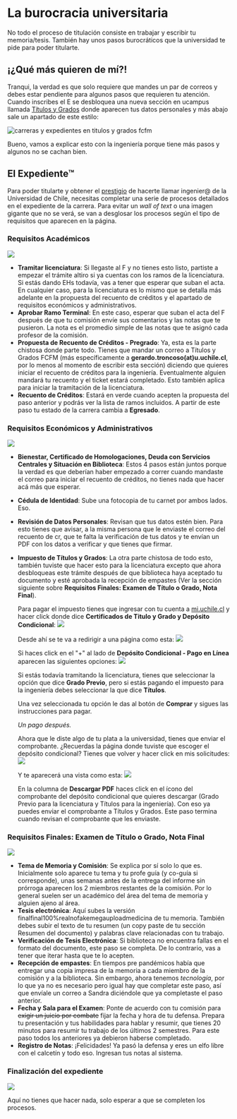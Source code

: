 # La burocracia universitaria

No todo el proceso de titulación consiste en trabajar y escribir tu memoria/tesis. También hay unos pasos burocráticos que la universidad te pide para poder titularte.

## ¡¿Qué más quieren de mí?!

Tranqui, la verdad es que solo requiere que mandes un par de correos y debes estar pendiente para algunos pasos que requieren tu atención. Cuando inscribes el E se desbloquea una nueva sección en ucampus llamada [Títulos y Grados](https://ucampus.uchile.cl/m/fcfm_titulacion2/) donde aparecen tus datos personales y más abajo sale un apartado de este estilo:

![carreras y expedientes en titulos y grados fcfm](../_static/Titulacion/carreras.jpg)

Bueno, vamos a explicar esto con la ingeniería porque tiene más pasos y algunos no se cachan bien.

## El Expediente™

Para poder titularte y obtener el [prestigio](https://http2.mlstatic.com/kit-10-chocolate-nestle-prestigio-D_NQ_NP_996339-MLB26579473295_122017-F.jpg) de hacerte llamar ingenier@ de la Universidad de Chile, necesitas completar una serie de procesos detallados en el expediente de la carrera. Para evitar un _wall of text_ o una imagen gigante que no se verá, se van a desglosar los procesos según el tipo de requisitos que aparecen en la página.

### Requisitos Académicos

![](../_static/Titulacion/expediente_1.png)

* **Tramitar licenciatura**: Si llegaste al F y no tienes esto listo, partiste a empezar el trámite altiro si ya cuentas con los ramos de la licenciatura. Si estás dando EHs todavía, vas a tener que esperar que suban el acta. En cualquier caso, para la licenciatura es lo mismo que se detalla más adelante en la propuesta del recuento de créditos y el apartado de requisitos económicos y administrativos.
* **Aprobar Ramo Terminal**: En este caso, esperar que suban el acta del F después de que tu comisión envíe sus comentarios y las notas que te pusieron. La nota es el promedio simple de las notas que te asignó cada profesor de la comisión.
* **Propuesta de Recuento de Créditos - Pregrado**: Ya, esta es la parte chistosa donde parte todo. Tienes que mandar un correo a Títulos y Grados FCFM (más específicamente a **gerardo.troncoso(at)u.uchile.cl**, por lo menos al momento de escribir esta sección) diciendo que quieres iniciar el recuento de créditos para la ingeniería. Eventualmente alguien mandará tu recuento y el ticket estará completado. Esto también aplica para iniciar la tramitación de la licenciatura.
* **Recuento de Créditos**: Estará en verde cuando acepten la propuesta del paso anterior y podrás ver la lista de ramos incluidos. A partir de este paso tu estado de la carrera cambia a **Egresado**.

### Requisitos Económicos y Administrativos

![](../_static/Titulacion/expediente_2.png)

* **Bienestar, Certificado de Homologaciones, Deuda con Servicios Centrales y Situación en Biblioteca**: Estos 4 pasos están juntos porque la verdad es que deberían haber empezado a correr cuando mandaste el correo para iniciar el recuento de créditos, no tienes nada que hacer acá más que esperar.
* **Cédula de Identidad**: Sube una fotocopia de tu carnet por ambos lados. Eso.
* **Revisión de Datos Personales**: Revisan que tus datos estén bien. Para esto tienes que avisar, a la misma persona que le enviaste el correo del recuento de cr, que te falta la verificación de tus datos y te envían un PDF con los datos a verificar y que tienes que firmar.
* **Impuesto de Títulos y Grados**: La otra parte chistosa de todo esto, también tuviste que hacer esto para la licenciatura excepto que ahora desbloqueas este trámite después de que biblioteca haya aceptado tu documento y esté aprobada la recepción de empastes (Ver la sección siguiente sobre **Requisitos Finales: Examen de Título o Grado, Nota Final**).

    Para pagar el impuesto tienes que ingresar con tu cuenta a [mi.uchile.cl](https://mi.uchile.cl) y hacer click donde dice **Certificados de Titulo y Grado y Depósito Condicional**:
    ![](../_static/Titulacion/miuchile.png)

    Desde ahí se te va a redirigir a una página como esta:
    ![](../_static/Titulacion/impuesto1.png)

    Si haces click en el "+" al lado de **Depósito Condicional - Pago en Línea** aparecen las siguientes opciones:
    ![](../_static/Titulacion/impuesto2.png)

    Si estás todavía tramitando la licenciatura, tienes que seleccionar la opción que dice **Grado Previo**, pero si estás pagando el impuesto para la ingeniería debes seleccionar la que dice **Títulos**.

    Una vez seleccionada tu opción le das al botón de **Comprar** y sigues las instrucciones para pagar.

    _Un pago después._

    Ahora que le diste algo de tu plata a la universidad, tienes que enviar el comprobante. ¿Recuerdas la página donde tuviste que escoger el depósito condicional? Tienes que volver y hacer click en mis solicitudes:
    ![](../_static/Titulacion/impuesto-comprobante1.png)

    Y te aparecerá una vista como esta:
    ![](../_static/Titulacion/impuesto-comprobante2.png)

    En la columna de **Descargar PDF** haces click en el ícono del comprobante del depósito condicional que quieres descargar (Grado Previo para la licenciatura y Títulos para la ingeniería). Con eso ya puedes enviar el comprobante a Títulos y Grados. Este paso termina cuando revisan el comprobante que les enviaste.

### Requisitos Finales: Examen de Título o Grado, Nota Final

![](../_static/Titulacion/expediente_3.png)

* **Tema de Memoria y Comisión**: Se explica por sí solo lo que es. Inicialmente solo aparece tu tema y tu profe guía (y co-guía si corresponde), unas semanas antes de la entrega del informe sin prórroga aparecen los 2 miembros restantes de la comisión. Por lo general suelen ser un académico del área del tema de memoria y alguien ajeno al área.
* **Tesis electrónica**: Aquí subes la versión finalfinal100%realnofakemegauploadmedicina de tu memoria. También debes subir el texto de tu resumen (un copy paste de tu sección Resumen del documento) y palabras clave relacionadas con tu trabajo.
* **Verificación de Tesis Electrónica**: Si biblioteca no encuentra fallas en el formato del documento, este paso se completa. De lo contrario, vas a tener que iterar hasta que te lo acepten.
* **Recepción de empastes**: En tiempos pre pandémicos había que entregar una copia impresa de la memoria a cada miembro de la comisión y a la biblioteca. Sin embargo, ahora tenemos _tecnología_, por lo que ya no es necesario pero igual hay que completar este paso, así que envíale un correo a Sandra diciéndole que ya completaste el paso anterior.
* **Fecha y Sala para el Examen**: Ponte de acuerdo con tu comisión para ~~exigir un juicio por combate~~ fijar la fecha y hora de tu defensa. Prepara tu presentación y tus habilidades para hablar y resumir, que tienes 20 minutos para resumir tu trabajo de los últimos 2 semestres. Para este paso todos los anteriores ya debieron haberse completado.
* **Registro de Notas**: ¡Felicidades! Ya pasó la defensa y eres un elfo libre con el calcetín y todo eso. Ingresan tus notas al sistema.

### Finalización del expediente

![](../_static/Titulacion/expediente_4.png)

Aquí no tienes que hacer nada, solo esperar a que se completen los procesos.
